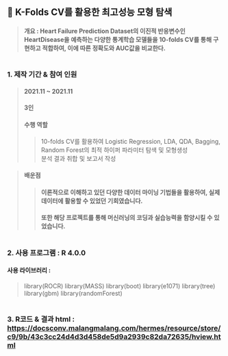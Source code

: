 ## 📌 K-Folds CV를 활용한 최고성능 모형 탐색
> #### 개요 : Heart Failure Prediction Dataset의 이진적 반응변수인 HeartDisease을 예측하는 다양한 통계학습 모델들을 10-folds CV를 통해 구현하고 적합하여, 이에 따른 정확도와 AUC값을 비교한다.

#

### 1. 제작 기간 & 참여 인원
> #### 2021.11 ~ 2021.11
> #### 3인
> #### 수행 역할 
>> 10-folds CV를 활용하여 Logistic Regression, LDA, QDA, Bagging, Random Forest의 최적 하이퍼 파라미터 탐색 및 모형생성  
>> 분석 결과 취합 및 보고서 작성

> #### 배운점
>> #### 이론적으로 이해하고 있던 다양한 데이터 마이닝 기법들을 활용하여, 실제 데이터에 활용할 수 있었던 기회였습니다. 
>> #### 또한 해당 프로젝트를 통해 머신러닝의 코딩과 실습능력을 함양시킬 수 있었습니다. 

#

### 2. 사용 프로그램 : R 4.0.0
#### 사용 라이브러리 : 
> library(ROCR)
> library(MASS)
> library(boot)
> library(e1071)
> library(tree)
> library(gbm)
> library(randomForest)

#

### 3. R코드 & 결과 html : https://docsconv.malangmalang.com/hermes/resource/store/c9/9b/43c3cc24d4d3d458de5d9a2939c82da72635/hview.html
